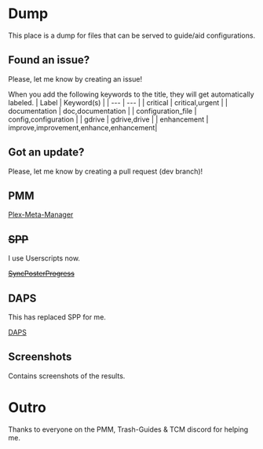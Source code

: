 # Dump

This place is a dump for files that can be served to guide/aid configurations.

## Found an issue?

Please, let me know by creating an issue!

When you add the following keywords to the title, they will get automatically labeled.
| Label | Keyword(s) |
| --- | --- |
| critical | critical,urgent |
| documentation | doc,documentation |
| configuration_file | config,configuration |
| gdrive | gdrive,drive |
| enhancement | improve,improvement,enhance,enhancement|


## Got an update? 

Please, let me know by creating a pull request (dev branch)!

## PMM

[Plex-Meta-Manager](https://metamanager.wiki/en/develop/)

## ~~SPP~~ 

I use Userscripts now.

[~~SyncPosterProgress~~](https://github.com/MrZablah/SyncPosterProcess)

## DAPS

This has replaced SPP for me.

[DAPS](https://github.com/Drazzilb08/daps)

## Screenshots

Contains screenshots of the results.

# Outro

Thanks to everyone on the PMM, Trash-Guides & TCM discord for helping me.
